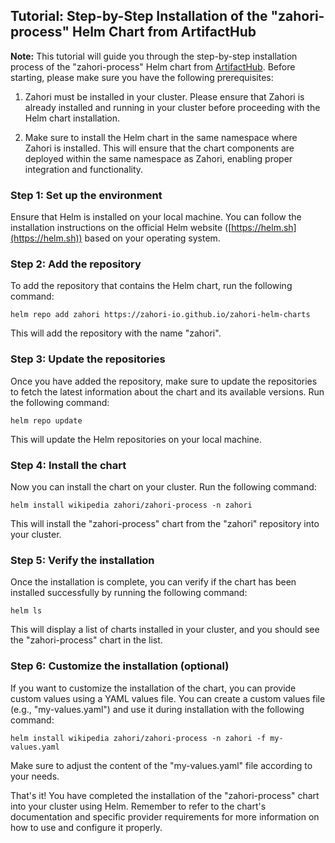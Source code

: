 ## Tutorial: Step-by-Step Installation of the "zahori-process" Helm Chart from ArtifactHub


**Note:** This tutorial will guide you through the step-by-step installation process of the "zahori-process" Helm chart from [ArtifactHub](https://artifacthub.io/packages/helm/zahori/zahori-process). Before starting, please make sure you have the following prerequisites:

1. Zahori must be installed in your cluster. Please ensure that Zahori is already installed and running in your cluster before proceeding with the Helm chart installation.

2. Make sure to install the Helm chart in the same namespace where Zahori is installed. This will ensure that the chart components are deployed within the same namespace as Zahori, enabling proper integration and functionality.

### Step 1: Set up the environment

Ensure that Helm is installed on your local machine. You can follow the installation instructions on the official Helm website ([https://helm.sh](https://helm.sh)) based on your operating system.

### Step 2: Add the repository

To add the repository that contains the Helm chart, run the following command:

```shell
helm repo add zahori https://zahori-io.github.io/zahori-helm-charts
```

This will add the repository with the name "zahori".

### Step 3: Update the repositories

Once you have added the repository, make sure to update the repositories to fetch the latest information about the chart and its available versions. Run the following command:

```shell
helm repo update
```

This will update the Helm repositories on your local machine.

### Step 4: Install the chart

Now you can install the chart on your cluster. Run the following command:

```shell
helm install wikipedia zahori/zahori-process -n zahori
```

This will install the "zahori-process" chart from the "zahori" repository into your cluster.

### Step 5: Verify the installation

Once the installation is complete, you can verify if the chart has been installed successfully by running the following command:

```shell
helm ls
```

This will display a list of charts installed in your cluster, and you should see the "zahori-process" chart in the list.

### Step 6: Customize the installation (optional)

If you want to customize the installation of the chart, you can provide custom values using a YAML values file. You can create a custom values file (e.g., "my-values.yaml") and use it during installation with the following command:

```shell
helm install wikipedia zahori/zahori-process -n zahori -f my-values.yaml
```

Make sure to adjust the content of the "my-values.yaml" file according to your needs.

That's it! You have completed the installation of the "zahori-process" chart into your cluster using Helm. Remember to refer to the chart's documentation and specific provider requirements for more information on how to use and configure it properly.

